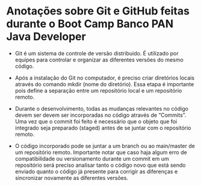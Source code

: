 # Anotações sobre Git e GitHub feitas durante o Boot Camp Banco PAN Java Developer

- Git é um sistema de controle de versão distribuido. É utilizado por equipes para controlar e organizar as diferentes versões do mesmo código.

- Após a instalação do Git no computador, é preciso criar diretórios locais através do comando mkdir (nome do diretório). Essa etapa é importante pois define a separação entre um repositório local e um repositório remoto.

- Durante o desenvolvimento, todas as mudanças relevantes no código devem ser devem ser incorporadas no código através de “Commits”. Uma vez que o commit foi feito é necessário que o objeto que foi integrado seja preparado (staged) antes de se juntar com o repositório remoto.

- O código incorporado pode se juntar a um branch ou ao main/master de um repositório remoto. Importante notar que caso haja algum erro de compatibilidade ou versionamento durante um commit em um repositório será preciso analisar tanto o código novo que está sendo enviado quanto o código já presente para corrigir as diferenças e sincronizar novamente as diferentes versões.

